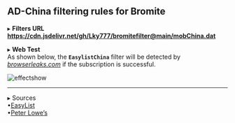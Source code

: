 ## AD-China filtering rules for Bromite  

▸ **Filters URL**  
**https://cdn.jsdelivr.net/gh/Lky777/bromitefilter@main/mobChina.dat**  

▸ **Web Test**   
As shown below, the **`EasylistChina`** filter will be detected by _[browserleaks.com](https://www.browserleaks.com/proxy)_ if the subscription is successful.  

![effectshow](https://cdn.jsdelivr.net/gh/Lky777/resources@main/bromite/effectCheck1.jpg "Effect show")  
___
▸ Sources  
•[EasyList](https://www.easylist.to/)  
•[Peter Lowe’s](https://pgl.yoyo.org/adservers/)
